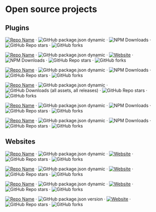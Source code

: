 # Open source projects

## Plugins

[![Repo Name](https://img.shields.io/badge/code--inspector--plugin-blue?logo=webpack&link=https://github.com/showlotus/code-inspector-plugin)](https://github.com/showlotus/code-inspector-plugin) · ![GitHub package.json dynamic](https://img.shields.io/github/package-json/version/showlotus/code-inspector-plugin)
· ![NPM Downloads](https://img.shields.io/npm/dt/@showlotus/code-inspector-plugin) · ![GitHub Repo stars](https://img.shields.io/github/stars/showlotus/code-inspector-plugin?style=flat) · ![GitHub forks](https://img.shields.io/github/forks/showlotus/code-inspector-plugin?style=flat)

[![Repo Name](https://img.shields.io/badge/babel--plugin--jsx-blue?logo=babel&link=https://github.com/showlotus/babel-plugin-jsx)](https://github.com/showlotus/babel-plugin-jsx) · ![GitHub package.json dynamic](https://img.shields.io/github/package-json/version/showlotus/babel-plugin-jsx) · [![Website](https://img.shields.io/website?url=https://showlotus.github.io/babel-plugin-jsx/website/&up_message=online&link=https://showlotus.github.io/babel-plugin-jsx/website/)](https://showlotus.github.io/babel-plugin-jsx/website/)
· ![NPM Downloads](https://img.shields.io/npm/dt/@showlotus/babel-plugin-jsx) · ![GitHub Repo stars](https://img.shields.io/github/stars/showlotus/babel-plugin-jsx?style=flat) · ![GitHub forks](https://img.shields.io/github/forks/showlotus/babel-plugin-jsx?style=flat)

[![Repo Name](https://img.shields.io/badge/prettier--plugin--kebab--to--camel-blue?logo=prettier&link=https://github.com/showlotus/prettier-plugin-kebab-to-camel)](https://github.com/showlotus/prettier-plugin-kebab-to-camel) · ![GitHub package.json dynamic](https://img.shields.io/github/package-json/version/showlotus/prettier-plugin-kebab-to-camel) · ![NPM Downloads](https://img.shields.io/npm/dt/@showlotus/prettier-plugin-kebab-to-camel) · ![GitHub Repo stars](https://img.shields.io/github/stars/showlotus/prettier-plugin-kebab-to-camel?style=flat) · ![GitHub forks](https://img.shields.io/github/forks/showlotus/prettier-plugin-kebab-to-camel?style=flat)

[![Repo Name](https://img.shields.io/badge/Turboui--i18n-blue?logo=visualstudiocode&link=https://github.com/showlotus/Turboui-i18n)](https://github.com/showlotus/Turboui-i18n) · ![GitHub package.json dynamic](https://img.shields.io/github/package-json/version/showlotus/Turboui-i18n) · ![GitHub Downloads (all assets, all releases)](https://img.shields.io/github/downloads/showlotus/Turboui-i18n/total?color=#6ec93f) · ![GitHub Repo stars](https://img.shields.io/github/stars/showlotus/Turboui-i18n?style=flat) · ![GitHub forks](https://img.shields.io/github/forks/showlotus/Turboui-i18n?style=flat)

[![Repo Name](https://img.shields.io/badge/vue--mixins--loader-blue?logo=webpack&link=https://github.com/showlotus/vue-mixins-loader)](https://github.com/showlotus/vue-mixins-loader) · ![GitHub package.json dynamic](https://img.shields.io/github/package-json/version/showlotus/vue-mixins-loader) · ![NPM Downloads](https://img.shields.io/npm/dt/vue-mixins-loader) · ![GitHub Repo stars](https://img.shields.io/github/stars/showlotus/vue-mixins-loader?style=flat) · ![GitHub forks](https://img.shields.io/github/forks/showlotus/vue-mixins-loader?style=flat)

[![Repo Name](https://img.shields.io/badge/ivu--extends-blue?logo=vuedotjs&link=https://github.com/showlotus/ivu-extends)](https://github.com/showlotus/ivu-extends) · ![GitHub package.json dynamic](https://img.shields.io/github/package-json/version/showlotus/ivu-extends) · ![NPM Downloads](https://img.shields.io/npm/dt/ivu-extends) · ![GitHub Repo stars](https://img.shields.io/github/stars/showlotus/ivu-extends?style=flat) · ![GitHub forks](https://img.shields.io/github/forks/showlotus/ivu-extends?style=flat)

## Websites

[![Repo Name](https://img.shields.io/badge/DouDiZhu--Register-blue?logo=typescript&logoColor=white&link=https://github.com/showlotus/DouDiZhu-Register)](https://github.com/showlotus/DouDiZhu-Register) · ![GitHub package.json dynamic](https://img.shields.io/github/package-json/version/showlotus/DouDiZhu-Register) · [![Website](https://img.shields.io/website?url=https://showlotus.github.io/DouDiZhu-Register/website/&up_message=online&link=https://showlotus.github.io/DouDiZhu-Register/website/)](https://showlotus.github.io/DouDiZhu-Register/website/)
· ![GitHub Repo stars](https://img.shields.io/github/stars/showlotus/DouDiZhu-Register?style=flat) · ![GitHub forks](https://img.shields.io/github/forks/showlotus/DouDiZhu-Register?style=flat)

[![Repo Name](https://img.shields.io/badge/vue--sfc--playground-blue?logo=vuedotjs&link=https://github.com/showlotus/vue-sfc-playground)](https://github.com/showlotus/vue-sfc-playground) · ![GitHub package.json dynamic](https://img.shields.io/github/package-json/version/showlotus/vue-sfc-playground) · [![Website](https://img.shields.io/website?url=https://showlotus.github.io/vue-sfc-playground/website/&up_message=online&link=https://showlotus.github.io/vue-sfc-playground/website/)](https://showlotus.github.io/vue-sfc-playground/website/)
· ![GitHub Repo stars](https://img.shields.io/github/stars/showlotus/vue-sfc-playground?style=flat) · ![GitHub forks](https://img.shields.io/github/forks/showlotus/vue-sfc-playground?style=flat)

[![Repo Name](https://img.shields.io/badge/wordcloud--online-blue?logo=react&link=https://github.com/showlotus/wordcloud-online)](https://github.com/showlotus/wordcloud-online) · ![GitHub package.json dynamic](https://img.shields.io/github/package-json/version/showlotus/wordcloud-online) · [![Website](https://img.shields.io/website?url=https://showlotus.github.io/wordcloud-online/website/&up_message=online&link=https://showlotus.github.io/wordcloud-online/website/)](https://showlotus.github.io/wordcloud-online/website/)
· ![GitHub Repo stars](https://img.shields.io/github/stars/showlotus/wordcloud-online?style=flat) · ![GitHub forks](https://img.shields.io/github/forks/showlotus/wordcloud-online?style=flat)

[![Repo Name](https://img.shields.io/badge/astexplorer-blue?logo=react&link=https://github.com/showlotus/astexplorer)](https://github.com/showlotus/astexplorer) · ![GitHub package.json version](https://img.shields.io/github/package-json/v/showlotus/astexplorer?filename=website/package.json)
· [![Website](https://img.shields.io/website?url=https://showlotus.github.io/astexplorer/out/&up_message=online&link=https://showlotus.github.io/astexplorer/out/)](https://showlotus.github.io/astexplorer/out/)
· ![GitHub Repo stars](https://img.shields.io/github/stars/showlotus/astexplorer?style=flat) · ![GitHub forks](https://img.shields.io/github/forks/showlotus/astexplorer?style=flat)

<!--
  - 制作徽标：https://shields.io/badges
  - 查看 Github 仓库 Stars 数：https://shields.io/badges/git-hub-repo-stars
  - 查看 Github 仓库 Forks 数：https://shields.io/badges/git-hub-forks
  - 查看 Github 仓库某个分支 package.json 版本号：https://shields.io/badges/git-hub-package-json-version-branch
  - 查看 Github 仓库 package.json 版本号：https://shields.io/badges/git-hub-package-json-dynamic
  - 查看 Github 仓库子文件夹 package.json 版本号：https://shields.io/badges/git-hub-package-json-version
  - 查看 Github 仓库许可：https://shields.io/badges/git-hub-license
  - 查看 Github 仓库首选语言：https://shields.io/badges/git-hub-top-language
  - 查看 Github 仓库 Release 下载数：https://shields.io/badges/git-hub-downloads-all-assets-all-releases
  - 查看 npm 下载量：https://shields.io/badges/npm-downloads
 -->
